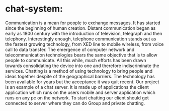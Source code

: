 # chat-system:
Communication is a mean for people to exchange messages. It has started since the
beginning of human creation. Distant communication began as early as 1800 century
with the introduction of television, telegraph and then telephony. Interestingly enough,
telephone communication stands out as the fastest growing technology, from XED line
to mobile wireless, from voice call to data transfer. The emergence of computer network
and telecommunication technologies bears the same objective that is to allow people to
communicate. All this while, much efforts has been drawn towards consolidating the
device into one and therefore indiscriminate the services. Chatting is a method of using
technology to bring people and ideas together despite of the geographical barriers. The
technology has been available for years but the acceptance it was quit recent. Our
project is an example of a chat server. It is made up of applications the client application
which runs on the users mobile and server application which runs on any pc on the
network. To start chatting our client should get connected to server where they can do
Group and private chatting.




